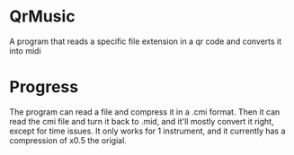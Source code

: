 # QrMusic
A program that reads a specific file extension in a qr code and converts it into midi


# Progress
The program can read a file and compress it in a .cmi format. Then it can read the cmi file and turn it back to .mid, and it'll mostly convert it right, except for time issues. It only works for 1 instrument, and it currently has a compression of x0.5 the origial.